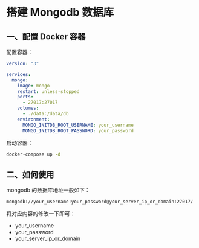 # 搭建 Mongodb 数据库

## 一、配置 Docker 容器

配置容器：

```yaml
version: "3"

services:
  mongo:
    image: mongo
    restart: unless-stopped
    ports:
      - 27017:27017
    volumes:
      - ./data:/data/db
    environment:
      MONGO_INITDB_ROOT_USERNAME: your_username
      MONGO_INITDB_ROOT_PASSWORD: your_password
```

启动容器：

```sh
docker-compose up -d
```

## 二、如何使用

mongodb 的数据库地址一般如下：

```
mongodb://your_username:your_password@your_server_ip_or_domain:27017/
```

将对应内容的修改一下即可：

- your_username
- your_password
- your_server_ip_or_domain
